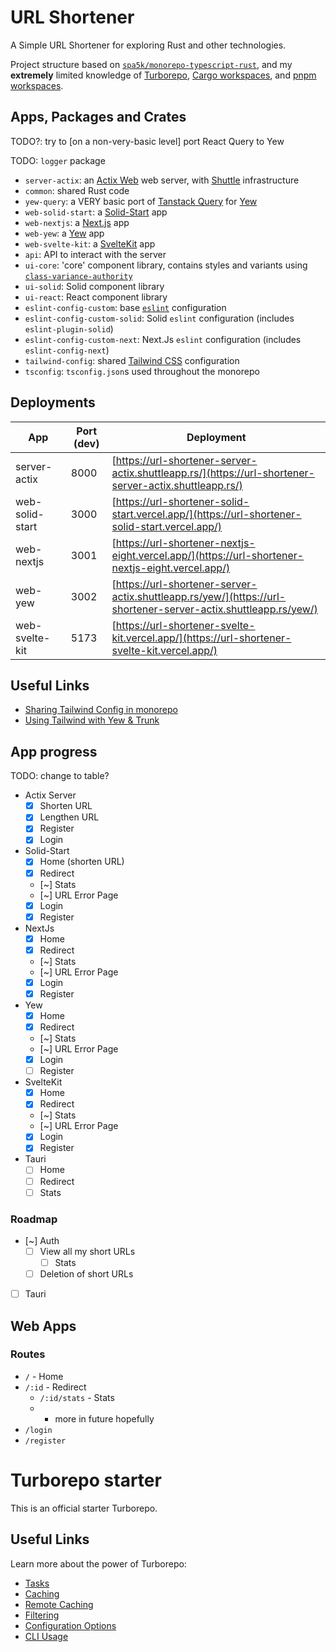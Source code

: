 # URL Shortener

A Simple URL Shortener for exploring Rust and other technologies.

Project structure based on [`spa5k/monorepo-typescript-rust`](https://github.com/spa5k/monorepo-typescript-rust), and my **extremely**
limited knowledge of
[Turborepo](https://turbo.build/repo),
[Cargo workspaces](https://doc.rust-lang.org/book/ch14-03-cargo-workspaces.html),
and
[pnpm workspaces](https://pnpm.io/workspaces).

## Apps, Packages and Crates

TODO?: try to [on a non-very-basic level] port React Query to Yew

TODO: `logger` package

- `server-actix`: an [Actix Web](https://actix.rs/) web server, with [Shuttle](https://www.shuttle.rs/) infrastructure
- `common`: shared Rust code
- `yew-query`: a VERY basic port of [Tanstack Query](https://tanstack.com/query/latest/) for [Yew](https://yew.rs/)
- `web-solid-start`: a [Solid-Start](https://start.solidjs.com/) app
- `web-nextjs`: a [Next.js](https://nextjs.org/) app
- `web-yew`: a [Yew](https://yew.rs/) app
- `web-svelte-kit`: a [SvelteKit](https://kit.svelte.dev/) app
- `api`: API to interact with the server
- `ui-core`: 'core' component library, contains styles and variants using [`class-variance-authority`](https://cva.style/)
- `ui-solid`: Solid component library
- `ui-react`: React component library
- `eslint-config-custom`: base [`eslint`](https://eslint.org/) configuration
- `eslint-config-custom-solid`: Solid `eslint` configuration (includes `eslint-plugin-solid`)
- `eslint-config-custom-next`: Next.Js `eslint` configuration (includes `eslint-config-next`)
- `tailwind-config`: shared [Tailwind CSS](https://tailwindcss.com/) configuration
- `tsconfig`: `tsconfig.json`s used throughout the monorepo

## Deployments

| App             | Port (dev) | Deployment                                                                                                                             |
|-----------------|------------|----------------------------------------------------------------------------------------------------------------------------------------|
| server-actix    | 8000       | [https://url-shortener-server-actix.shuttleapp.rs/](https://url-shortener-server-actix.shuttleapp.rs/)                                 |
| web-solid-start | 3000       | [https://url-shortener-solid-start.vercel.app/](https://url-shortener-solid-start.vercel.app/)                                         |
| web-nextjs      | 3001       | [https://url-shortener-nextjs-eight.vercel.app/](https://url-shortener-nextjs-eight.vercel.app/)                                       |
| web-yew         | 3002       | [https://url-shortener-server-actix.shuttleapp.rs/yew/](https://url-shortener-server-actix.shuttleapp.rs/yew/)                         |
| web-svelte-kit  | 5173       | [https://url-shortener-svelte-kit.vercel.app/](https://url-shortener-svelte-kit.vercel.app/)                                           |

## Useful Links

- [Sharing Tailwind Config in monorepo](https://github.com/vercel/turbo/tree/main/examples/with-tailwind)
- [Using Tailwind with Yew & Trunk](https://dev.to/arctic_hen7/how-to-set-up-tailwind-css-with-yew-and-trunk-il9)

## App progress

TODO: change to table?

- Actix Server
  - [x] Shorten URL
  - [x] Lengthen URL
  - [x] Register
  - [x] Login
- Solid-Start
  - [x] Home (shorten URL)
  - [x] Redirect
  - [~] Stats
  - [~] URL Error Page
  - [x] Login
  - [x] Register
- NextJs
  - [x] Home
  - [x] Redirect
  - [~] Stats
  - [~] URL Error Page
  - [x] Login
  - [x] Register
- Yew
  - [x] Home
  - [x] Redirect
  - [~] Stats
  - [~] URL Error Page
  - [x] Login
  - [ ] Register
- SvelteKit
  - [x] Home
  - [x] Redirect
  - [~] Stats
  - [~] URL Error Page
  - [x] Login
  - [x] Register
- Tauri
  - [ ] Home
  - [ ] Redirect
  - [ ] Stats

### Roadmap

- [~] Auth
  - [ ] View all my short URLs
    - [ ] Stats
  - [ ] Deletion of short URLs
- [ ] Tauri

## Web Apps

### Routes

- `/` - Home
- `/:id` - Redirect
  - `/:id/stats` - Stats
  - + more in future hopefully
- `/login`
- `/register`

# Turborepo starter

This is an official starter Turborepo.

## Useful Links

Learn more about the power of Turborepo:

- [Tasks](https://turbo.build/repo/docs/core-concepts/monorepos/running-tasks)
- [Caching](https://turbo.build/repo/docs/core-concepts/caching)
- [Remote Caching](https://turbo.build/repo/docs/core-concepts/remote-caching)
- [Filtering](https://turbo.build/repo/docs/core-concepts/monorepos/filtering)
- [Configuration Options](https://turbo.build/repo/docs/reference/configuration)
- [CLI Usage](https://turbo.build/repo/docs/reference/command-line-reference)

